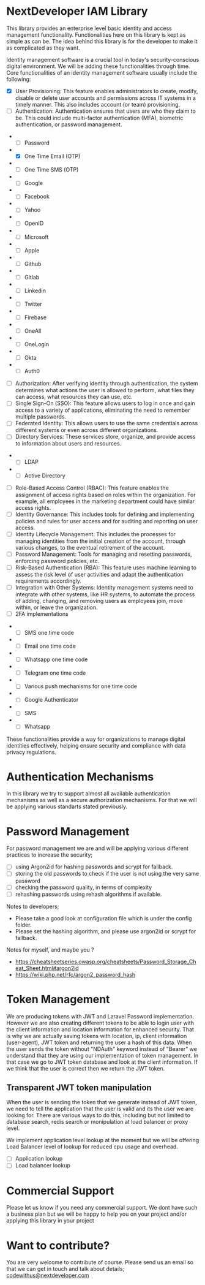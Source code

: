 # NextDeveloper IAM Library
This library provides an enterprise level basic identity and access management functionality. Functionalities here on this library is kept as simple as can be. The idea behind this library is for the developer to make it as complicated as they want.

Identity management software is a crucial tool in today's security-conscious digital environment. We will be adding these functionalities through time. Core functionalities of an identity management software usually include the following:

- [x] User Provisioning: This feature enables administrators to create, modify, disable or delete user accounts and permissions across IT systems in a timely manner. This also includes account (or team) provisioning. 
- [ ] Authentication: Authentication ensures that users are who they claim to be. This could include multi-factor authentication (MFA), biometric authentication, or password management.
- - [ ] Password
- - [x] One Time Email (OTP)
- - [ ] One Time SMS (OTP)
- - [ ] Google
- - [ ] Facebook
- - [ ] Yahoo
- - [ ] OpenID
- - [ ] Microsoft
- - [ ] Apple
- - [ ] Github
- - [ ] Gitlab
- - [ ] Linkedin
- - [ ] Twitter
- - [ ] Firebase
- - [ ] OneAll
- - [ ] OneLogin
- - [ ] Okta
- - [ ] Auth0
- [ ] Authorization: After verifying identity through authentication, the system determines what actions the user is allowed to perform, what files they can access, what resources they can use, etc.
- [ ] Single Sign-On (SSO): This feature allows users to log in once and gain access to a variety of applications, eliminating the need to remember multiple passwords.
- [ ] Federated Identity: This allows users to use the same credentials across different systems or even across different organizations.
- [ ] Directory Services: These services store, organize, and provide access to information about users and resources.
- - [ ] LDAP
- - [ ] Active Directory
- [ ] Role-Based Access Control (RBAC): This feature enables the assignment of access rights based on roles within the organization. For example, all employees in the marketing department could have similar access rights.
- [ ] Identity Governance: This includes tools for defining and implementing policies and rules for user access and for auditing and reporting on user access.
- [ ] Identity Lifecycle Management: This includes the processes for managing identities from the initial creation of the account, through various changes, to the eventual retirement of the account.
- [ ] Password Management: Tools for managing and resetting passwords, enforcing password policies, etc.
- [ ] Risk-Based Authentication (RBA): This feature uses machine learning to assess the risk level of user activities and adapt the authentication requirements accordingly.
- [ ] Integration with Other Systems: Identity management systems need to integrate with other systems, like HR systems, to automate the process of adding, changing, and removing users as employees join, move within, or leave the organization.
- [ ] 2FA implementations
- - [ ] SMS one time code
- - [ ] Email one time code 
- - [ ] Whatsapp one time code
- - [ ] Telegram one time code
- - [ ] Various push mechanisms for one time code
- - [ ] Google Authenticator
- - [ ] SMS
- - [ ] Whatsapp

These functionalities provide a way for organizations to manage digital identities effectively, helping ensure security and compliance with data privacy regulations.

# Authentication Mechanisms
In this library we try to support almost all available authentication mechanisms as well as a secure authorization mechanisms. For that we will be applying various standarts stated previously.

# Password Management
For password management we are and will be applying various different practices to increase the security;
- [ ] using Argon2id for hashing passwords and scrypt for fallback.
- [ ] storing the old passwords to check if the user is not using the very same password
- [ ] checking the password quality, in terms of complexity
- [ ] rehashing passwords using rehash algorithms if available.

Notes to developers;
- Please take a good look at configuration file which is under the config folder.
- Please set the hashing algorithm, and please use argon2id or scrypt for fallback.

Notes for myself, and maybe you ?
- https://cheatsheetseries.owasp.org/cheatsheets/Password_Storage_Cheat_Sheet.html#argon2id
- https://wiki.php.net/rfc/argon2_password_hash

# Token Management
We are producing tokens with JWT and Laravel Password implementation. However we are also creating different tokens to be able to login user with the client information and location information for enhanced security. That is why we are actually saving tokens with location, ip, client information (user-agent), JWT token and returning the user a hash of this data. When the user sends the token without "NDAuth" keyword instead of "Bearer" we understand that they are using our implementation of token management. In that case we go to JWT token database and look at the client information. If we think that the user is correct then we return the JWT token.

## Transparent JWT token manipulation
When the user is sending the token that we generate instead of JWT token, we need to tell the application that the user is valid and its the user we are looking for. There are various ways to do this, including but not limited to database search, redis search or monipulation at load balancer or proxy level.

We implement application level lookup at the moment but we will be offering Load Balancer level of lookup for reduced cpu usage and overhead.

- [ ] Application lookup
- [ ] Load balancer lookup

# Commercial Support
Please let us know if you need any commercial support. We dont have such a business plan but we will be happy to help you on your project and/or applying this library in your project

# Want to contribute?
You are very welcome to contribute of course. Please send us an email so that we can get in touch and talk about details;
codewithus@nextdeveloper.com